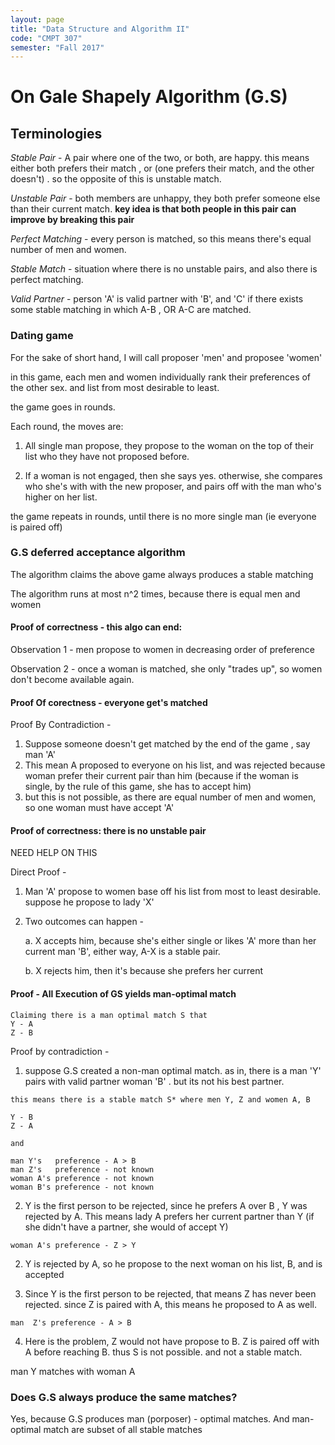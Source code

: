 ```yaml
---
layout: page
title: "Data Structure and Algorithm II"
code: "CMPT 307"
semester: "Fall 2017"
---
```


# On Gale Shapely Algorithm (G.S)

## Terminologies
*Stable Pair* - A pair where one of the two, or both, are happy. this means either both prefers their match , or (one prefers their match, and the other doesn't) . so the opposite of this is unstable match.  

*Unstable Pair* - both members are unhappy, they both prefer someone else than their current match. __key idea is that both people in this pair can improve by breaking this pair__


*Perfect Matching* -  every person is matched, so this means there's equal number of men and women. 

*Stable Match* - situation where there is no unstable pairs, and also there is perfect matching.

*Valid Partner* - person 'A' is valid partner with 'B', and 'C' if there exists some stable matching in which A-B , OR A-C are matched. 

### Dating game 
For the sake of short hand, I will call proposer 'men' and proposee 'women'

in this game, each men and women individually rank their preferences of the other sex. and list from most desirable to least.

the game goes in rounds. 

Each round, the moves are:
1. All single man propose, they propose to the woman on the top of their list who they have not proposed before. 

2. If a woman is not engaged, then she says yes. otherwise, she compares who she's with with the new proposer, and pairs off with the man who's higher on her list. 

the game repeats in rounds, until there is no more single man (ie everyone is paired off)

### G.S deferred acceptance algorithm
The algorithm claims the above game always produces a stable matching 

The algorithm runs at most n^2 times, because there is equal men and women 

#### Proof of correctness - this algo can end:
Observation 1 - men propose to women in decreasing order of preference 

Observation 2 - once a woman is matched, she only "trades up", so women don't become available again. 

#### Proof Of corectness - everyone get's matched
Proof By Contradiction - 

1. Suppose someone doesn't get matched by the end of the game , say man 'A' 
2. This mean A proposed to everyone on his list, and was rejected because woman prefer their current pair than him (because if the woman is single, by the rule of this game, she has to accept him)
3. but this is not possible, as there are equal number of men and women, so one woman must have accept 'A'

#### Proof of correctness:  there is no unstable pair 
NEED HELP ON THIS 

Direct Proof - 

1. Man 'A' propose to women base off his list from most to least desirable. suppose he propose to lady 'X'
2. Two outcomes can happen - 
	
	a. X accepts him, because she's either single or likes 'A' more than her current man 'B', either way, A-X is a stable pair.

	b. X rejects him, then it's because she prefers her current 


#### Proof - All Execution of GS yields man-optimal match
~~~code 
Claiming there is a man optimal match S that 
Y - A 
Z - B
~~~

Proof by contradiction -

1. suppose G.S created a non-man optimal match. as in, there is a man 'Y' pairs with valid partner woman 'B' . but its not his best partner. 

~~~code 
this means there is a stable match S* where men Y, Z and women A, B 

Y - B 
Z - A 

and 

man Y's   preference - A > B
man Z's   preference - not known
woman A's preference - not known 
woman B's preference - not known
~~~

2. Y is the first person to be rejected, since he prefers A over B , Y was rejected by A. This means lady A prefers her current partner than Y (if she didn't have a partner, she would of accept Y)

~~~code 
woman A's preference - Z > Y
~~~

2. Y is rejected by A, so he propose to the next woman on his list, B, and is accepted

3. Since Y is the first person to be rejected, that means Z has never been rejected. since Z is paired with A, this means he proposed to A as well.  

~~~code 
man  Z's preference - A > B
~~~

4. Here is the problem, Z would not have propose to B. Z is paired off with A before reaching B. thus S is not possible. and not a stable match.  




man Y matches with woman A 

### Does G.S always produce the same matches?
Yes, because G.S produces man (porposer) - optimal matches.
And man-optimal match are subset of all stable matches



